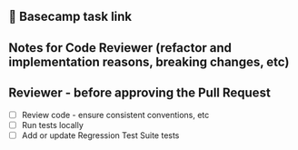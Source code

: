 ## 🔗 Basecamp task link


## Notes for Code Reviewer (refactor and implementation reasons, breaking changes, etc)


## Reviewer - before approving the Pull Request
- [ ]  Review code - ensure consistent conventions, etc
- [ ]  Run tests locally
- [ ]  Add or update Regression Test Suite tests
